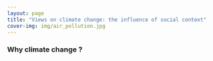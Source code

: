 ```yaml
---
layout: page
title: "Views on climate change: the influence of social context"
cover-img: img/air_pollution.jpg
---
```

### Why climate change ?
